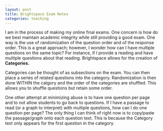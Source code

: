 ```yaml
---
layout: post
title: Brightspace Exam Notes
categories: teaching
---
```

I am in the process of making my online final exams. One concern is how do we best maintain academic integrity while still providing a good exam. One way is the use of randomization of the question order and of the response order. This is a great approach; however, I wonder how can I have multiple questions on the same topic? For instance, if I provide a reading and have multiple questions about that reading. Brightspace allows for the creation of **Categories.**

Categories can be thought of as subsections on the exam. You can then place a series of related questions into the category. Randomization is then done WITHIN the catgory and the order of the categories are shuffled. This allows you to shuffle questions but retain some order.

One other attempt at minimizing abuse is to have one question per page and to not allow students to go back to questions. If I have a passage to read (or a graph to interpret) with multiple questions, how can I do one question per page? The only thing I can think of right now is to copy/paste the passage/graph onto each question text. This is because the Category text only appears for the first question in the category.




